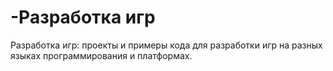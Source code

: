 # -Разработка игр
Разработка игр: проекты и примеры кода для разработки игр на
разных языках программирования и платформах.
